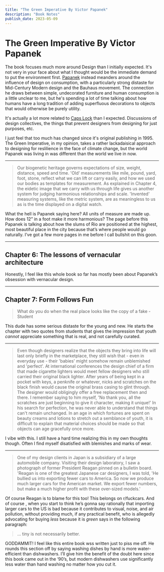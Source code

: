 ```yaml
---
title: "The Green Imperative By Victor Papanek"
description: "Book Notes"
publish_date: 2023-05-09
---
```


# The Green Imperative By Victor Papanek

The book focuses much more around Design than I initially expected. It's not very in your face about what I thought would be the immediate demand to put the environment first. [Papanek](https://en.wikipedia.org/wiki/Victor_Papanek) instead meanders around the influence of design on consumption, with a particularly strong distaste for Mid-Century Modern design and the Bauhaus movement. The connection he draws between simple, undecorated furniture and human consumption is a little unclear to me, but he's spending a lot of time talking about how humans have a long tradition of adding superfluous decorations to objects that would otherwise be purely utility.

It's actually a lot more related to [Caps Lock](https://eyeondesign.aiga.org/in-caps-lock-ruben-pater-untangles-the-relationship-between-graphic-design-and-capitalism/) than I expected. Discussions of design collectives, the things that prevent designers from designing for just purposes, etc.

I just feel that too much has changed since it's original publishing in 1995. The Green Imperative, in my opinion, takes a rather lackadaisical approach to designing for reslilience in the face of climate change, but the world Papanek was living in was different than the world we live in now.

---

> Our biogenetic heritage governs expectations of size, weight, distance, speed and time. 'Old' measurements like mile, pound, yard, foot, stone, reflect what we can lift or carry easily, and how we used our bodies as templates for measurement. As explained in Chapter 4, the eidetic image that we carry with us through life gives us another system for judging harmonious relationships and scale. 'Invented' measuring systems, like the metric system, are as meaningless to us as is the time displayed on a digital watch.

What the hell is Papanek saying here? All units of measure are made up. How does 12” in a foot make it more harmonious? The page before this Papanek is talking about how the slums of Rio are positioned at the highest, most beautiful place in the city because that’s where people would go naturally. I’ve got a few more pages in me before I call bullshit on this goon.

---

## Chapter 6: The lessons of vernacular architecture

Honestly, I feel like this whole book so far has mostly been about Papanek’s obsession with vernacular design. 

---

## Chapter 7: Form Follows Fun

> What do you do when the real place looks like the copy of a fake - Student

This dude has some serious distaste for the young and new. He starts the chapter with two quotes from students that gives the impression that youth _cannot_ appreciate something that is real, and not carefully curated.

---

> Even though designers realize that the objects they bring into life will last only briefly in the marketplace, they still wish that - even in everyday use - their 'babies' might somehow remain unblemished and 'perfect'. At international conferences the design chief of a firm that made cigarette lighters would meet fellow designers who still carried their original black lighter. After years of being kept in a pocket with keys, a penknife or whatever, nicks and scratches on the black finish would cause the original brass casing to glint through. The designer would obligingly offer a free replacement then and there. I remember saying to him myself, 'No thank you, all the scratches are just beginning to give it character, making it unique!' In his search for perfection, he was never able to understand that things can't remain unchanged. In an age in which fortunes are spent on beauty creams and lotions to stretch out a semblance of youth, it is difficult to explain that material choices should be made so that objects can age gracefully once more.

I vibe with this. I still have a hard time realizing this in my own thoughts though. Often I find myself disatisfied with blemishes and marks of wear.

--- 

> One of my design clients in Japan is a subsidiary of a large automobile company. Visiting their design laboratory, I saw a photograph of former President Reagan pinned on a bulletin board. 'Reagan is one of the greatest Japanese car designers, I was told, 'He bullied us into exporting fewer cars to America. So now we produce much larger cars for the American market. We export fewer numbers, but make a much higher profit with these over-sized models.'

Of course Reagan is to blame for this too! This belongs on r/fuckcars. And of course , when you start to think he’s gonna say rationally that importing larger cars to the US is bad because it contributes to visual, noise, and air pollution, without providing much, if any practical benefit, who is allegedly advocating for buying *less* because it is *green* says in the following paragraph:

> … tiny is not necessarily better.

GODDAMMIT! I feel like this entire book wss written just to piss me off. He rounds this section off by saying washing dishes by hand is more water-efficient than dishwashers. I’ll give him the benefit of the doubt here since this book came out in the ‘90’s, but modern dishwashers use significantly less water than hand washing no matter how you cut it.
